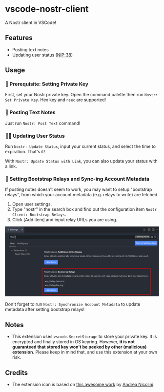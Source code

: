 # vscode-nostr-client

A Nostr client in VSCode!

## Features

- Posting text notes
- Updating user status ([NIP-38](https://github.com/nostr-protocol/nips/blob/master/38.md))

## Usage

### 🔑 Prerequisite: Setting Private Key
First, set your Nostr private key. Open the command palette then run `Nostr: Set Private Key`. Hex key and `nsec` are supported!

### 📝 Posting Text Notes
Just run `Nostr: Post Text` command!

### 👨‍💻 Updating User Status
Run `Nostr: Update Status`, input your current status, and select the time to expiration. That's it!

With `Nostr: Update Status with Link`, you can also update your status with a link.


### 🧭 Setting Bootstrap Relays and Sync-ing Account Metadata
If posting notes doesn't seem to work, you may want to setup "bootstrap relays", from which your account metadata (e.g. relays to write) are fetched.

1. Open user settings.
2. Type "nostr" in the search box and find out the configuration item `Nostr Client: Bootstrap Relays`.
3. Click [Add item] and input relay URLs you are using.

![bootstrap relays config](./assets/vsc-nostr-bootstrap-relays-config.png)

Don't forget to run `Nostr: Synchronize Account Metadata` to update metadata after setting bootstrap relays!


## Notes
- This extension uses `vscode.SecretStorage` to store your private key. It is encrypted and finally stored in OS keyring. However, **it is not guaranteed that stored key won't be peeked by other (malicious) extension**. Please keep in mind that, and use this extension at your own risk.

## Credits
- The extension icon is based on [this awesome work](https://github.com/mbarulli/nostr-logo/) by [Andrea Nicolini](https://dribbble.com/Bembureda).

